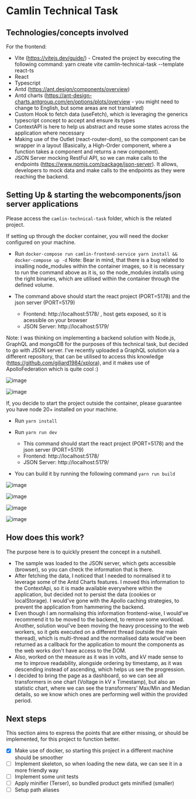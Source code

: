 # Camlin Technical Task

## Technologies/concepts involved

For the frontend:
* Vite (https://vitejs.dev/guide/) - Created the project by executing the following command: yarn create vite camlin-technical-task --template react-ts
* React
* Typescript
* Antd (https://ant.design/components/overview)
* Antd charts (https://ant-design-charts.antgroup.com/en/options/plots/overview - you might need to change to English, but some areas are not translated)
* Custom Hook to fetch data (useFetch), which is leveraging the generics typescript concept to accept and ensure its types
* ContextAPI is here to help us abstract and reuse some states across the application where necessary
* Making use of the Outlet (react-router-dom), so the component can be wrapper in a layout (Basically, a High-Order component, where a function takes a component and returns a new component).
* JSON Server mocking RestFul API, so we can make calls to the endpoints (https://www.npmjs.com/package/json-server). It allows, developers to mock data and make calls to the endpoints as they were reaching the backend.


## Setting Up & starting the webcomponents/json server applications

Please access the `camlin-technical-task` folder, which is the related project.

If setting up through the docker container, you will need the docker configured on your machine.
* Run `docker-compose run camlin-frontend-service yarn install && docker-compose up -d`
  Note: Bear in mind, that there is a bug related to insalling node_modules within the container images, so it is necessary to run the command above as it is, so the node_modules installs using the right binaries, which are utilised within the container through the defined volume.

* The command above should start the react project (PORT=5178) and the json server (PORT=5179)
  * Frontend: http://localhost:5178/ , host gets exposed, so it is acessible on your browser
  * JSON Server: http://localhost:5179/
 
 Note: I was thinking on implementing a backend solution with Node.js, GraphQL and mongoDB for the purposes of this technical task, but decided to go with JSON server. I've recently uploaded a GraphQL solution via a different repository, that can be utilised to access this knowledge (https://github.com/giliard1984/xplora), and it makes use of ApolloFederation which is quite cool :)

 ![image](https://github.com/user-attachments/assets/30ef0642-b5cd-4afa-9dba-df5429bb99d2)

 ![image](https://github.com/user-attachments/assets/0673c480-b9b4-4811-8446-e7f3016025ce)


If, you decide to start the project outside the container, please guarantee you have node 20+ installed on your machine.
* Run `yarn install`
* Run `yarn run dev`
  * This command should start the react project (PORT=5178) and the json server (PORT=5179)
  * Frontend: http://localhost:5178/
  * JSON Server: http://localhost:5179/
 
* You can build it by running the following command `yarn run build`

![image](https://github.com/user-attachments/assets/a51745fe-903a-4196-b0d9-b30a43724711)

![image](https://github.com/user-attachments/assets/4af11f0b-8364-4a70-8163-76bee75ca718)

![image](https://github.com/user-attachments/assets/91bd7664-7aa4-42f7-8585-f0bcc4bd848e)

![image](https://github.com/user-attachments/assets/1599d008-c1c7-43b3-acc4-99e84e062cc3)


## How does this work?

The purpose here is to quickly present the concept in a nutshell.

* The sample was loaded to the JSON server, which gets accessible (browser), so you can check the information that is there.
* After fetching the data, I noticed that I needed to normalised it to leverage some of the Antd Charts features. I moved this information to the ContextApi, so it is made available everywhere within the application, but decided not to persist the data (cookies or localStorage). I would've gone with the Apollo caching strategies, to prevent the application from hammering the backend.
* Even though I am normalising this information frontend-wise, I would've recommend it to be moved to the backend, to remove some workload. Another, solution woul've been moving the heavy processing to the web workers, so it gets executed on a different thread (outside the main theread), which is multi-thread and the normalised data would've been returned as a callback for the application to mount the components as the web works don't have access to the DOM.
* Also, worked on the measure as it was in volts, and kV made sense to me to improve readability, alongside ordering by timestamp, as it was descending instead of ascending, which helps us see the progression.
* I decided to bring the page as a dashboard, so we can see all transformers in one chart (Voltage in kV x Timestamp), but also an statistic chart, where we can see the transformers' Max/Min and Median details, so we know which ones are performing well within the provided period.

## Next steps

This section aims to express the points that are either missing, or should be implemented, for this project to function better.

* [x] Make use of docker, so starting this project in a different machine should be smoother
* [ ] Implement skeleton, so when loading the new data, we can see it in a more friendly way
* [ ] Implement some unit tests
* [ ] Apply minifier (Terser), so bundled product gets minified (smaller)
* [ ] Setup path aliases
